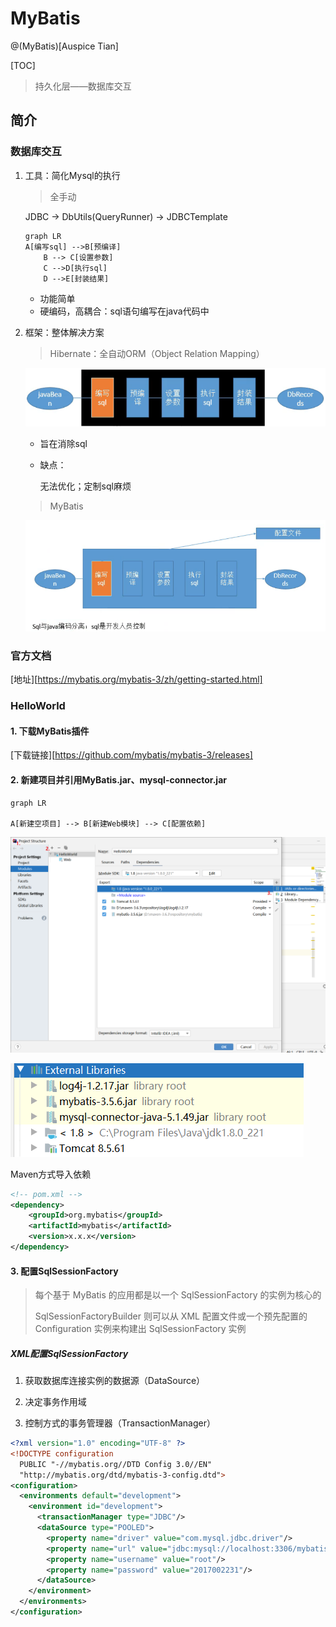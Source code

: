 # MyBatis

@(MyBatis)[Auspice Tian]

[TOC]

>   持久化层——数据库交互



<div style="page-break-after:always"></div>

## 简介

### 数据库交互

1.  工具：简化Mysql的执行

    >   全手动

    JDBC -> DbUtils(QueryRunner) -> JDBCTemplate

    ```mermaid
    graph LR
    A[编写sql] -->B[预编译]
        B --> C[设置参数]
        C -->D[执行sql]
        D -->E[封装结果]
    ```

    -   功能简单
    -   硬编码，高耦合：sql语句编写在java代码中

2.  框架：整体解决方案

    >    Hibernate：全自动ORM（Object Relation Mapping）

    ![image-20210206085715060](MyBatis.assets/image-20210206085715060.png)

    -   旨在消除sql

    -   缺点：

        无法优化；定制sql麻烦

    >    MyBatis

    ![image-20210206085900535](MyBatis.assets/image-20210206085900535.png)



### 官方文档

[地址][https://mybatis.org/mybatis-3/zh/getting-started.html]

### HelloWorld

#### 1. 下载MyBatis插件

[下载链接][https://github.com/mybatis/mybatis-3/releases]

#### 2. 新建项目并引用MyBatis.jar、mysql-connector.jar

```mermaid
graph LR

A[新建空项目] --> B[新建Web模块] --> C[配置依赖]
```

![image-20210206095039483](MyBatis.assets/image-20210206095039483.png)

![image-20210206095941973](MyBatis.assets/image-20210206095941973.png)

Maven方式导入依赖

```xml
<!-- pom.xml -->
<dependency>
    <groupId>org.mybatis</groupId>
    <artifactId>mybatis</artifactId>
    <version>x.x.x</version>
</dependency>
```

#### 3. 配置SqlSessionFactory

>   每个基于 MyBatis 的应用都是以一个 SqlSessionFactory 的实例为核心的
>
>   SqlSessionFactoryBuilder 则可以从 XML 配置文件或一个预先配置的 Configuration 实例来构建出 SqlSessionFactory 实例

##### XML配置SqlSessionFactory

1.  获取数据库连接实例的数据源（DataSource）

2.  决定事务作用域
3.  控制方式的事务管理器（TransactionManager）

```xml
<?xml version="1.0" encoding="UTF-8" ?>
<!DOCTYPE configuration
  PUBLIC "-//mybatis.org//DTD Config 3.0//EN"
  "http://mybatis.org/dtd/mybatis-3-config.dtd">
<configuration>
  <environments default="development">
    <environment id="development">
      <transactionManager type="JDBC"/>
      <dataSource type="POOLED">
        <property name="driver" value="com.mysql.jdbc.driver"/>
        <property name="url" value="jdbc:mysql://localhost:3306/mybatis"/>
        <property name="username" value="root"/>
        <property name="password" value="2017002231"/>
      </dataSource>
    </environment>
  </environments>
</configuration>
```

